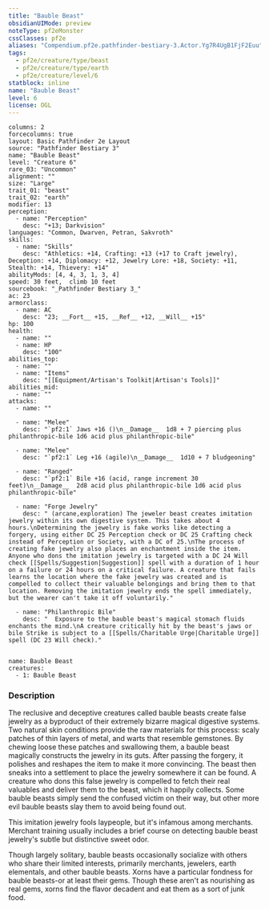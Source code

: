 ```yaml
---
title: "Bauble Beast"
obsidianUIMode: preview
noteType: pf2eMonster
cssClasses: pf2e
aliases: "Compendium.pf2e.pathfinder-bestiary-3.Actor.Yg7R4UgB1FjF2Euu" 
tags:
  - pf2e/creature/type/beast
  - pf2e/creature/type/earth
  - pf2e/creature/level/6
statblock: inline
name: "Bauble Beast"
level: 6
license: OGL
---
```


```statblock
columns: 2
forcecolumns: true
layout: Basic Pathfinder 2e Layout
source: "Pathfinder Bestiary 3"
name: "Bauble Beast"
level: "Creature 6"
rare_03: "Uncommon"
alignment: ""
size: "Large"
trait_01: "beast"
trait_02: "earth"
modifier: 13
perception:
  - name: "Perception"
    desc: "+13; Darkvision"
languages: "Common, Dwarven, Petran, Sakvroth"
skills:
  - name: "Skills"
    desc: "Athletics: +14, Crafting: +13 (+17 to Craft jewelry), Deception: +14, Diplomacy: +12, Jewelry Lore: +18, Society: +11, Stealth: +14, Thievery: +14"
abilityMods: [4, 4, 3, 1, 3, 4]
speed: 30 feet,  climb 10 feet
sourcebook: "_Pathfinder Bestiary 3_"
ac: 23
armorclass:
  - name: AC
    desc: "23; __Fort__ +15, __Ref__ +12, __Will__ +15"
hp: 100
health:
  - name: ""
  - name: HP
    desc: "100"
abilities_top:
  - name: ""
  - name: "Items"
    desc: "[[Equipment/Artisan's Toolkit|Artisan's Tools]]"
abilities_mid:
  - name: ""
attacks:
  - name: ""

  - name: "Melee"
    desc: "`pf2:1` Jaws +16 ()\n__Damage__  1d8 + 7 piercing plus philanthropic-bile 1d6 acid plus philanthropic-bile"

  - name: "Melee"
    desc: "`pf2:1` Leg +16 (agile)\n__Damage__  1d10 + 7 bludgeoning"

  - name: "Ranged"
    desc: "`pf2:1` Bile +16 (acid, range increment 30 feet)\n__Damage__  2d8 acid plus philanthropic-bile 1d6 acid plus philanthropic-bile"

  - name: "Forge Jewelry"
    desc: " (arcane,exploration) The jeweler beast creates imitation jewelry within its own digestive system. This takes about 4 hours.\nDetermining the jewelry is fake works like detecting a forgery, using either DC 25 Perception check or DC 25 Crafting check instead of Perception or Society, with a DC of 25.\nThe process of creating fake jewelry also places an enchantment inside the item. Anyone who dons the imitation jewelry is targeted with a DC 24 Will check [[Spells/Suggestion|Suggestion]] spell with a duration of 1 hour on a failure or 24 hours on a critical failure. A creature that fails learns the location where the fake jewelry was created and is compelled to collect their valuable belongings and bring them to that location. Removing the imitation jewelry ends the spell immediately, but the wearer can't take it off voluntarily."

  - name: "Philanthropic Bile"
    desc: "  Exposure to the bauble beast's magical stomach fluids enchants the mind.\nA creature critically hit by the beast's jaws or bile Strike is subject to a [[Spells/Charitable Urge|Charitable Urge]] spell (DC 23 Will check)."
 
```

```encounter-table
name: Bauble Beast
creatures:
  - 1: Bauble Beast
```


### Description
The reclusive and deceptive creatures called bauble beasts create false jewelry as a byproduct of their extremely bizarre magical digestive systems. Two natural skin conditions provide the raw materials for this process: scaly patches of thin layers of metal, and warts that resemble gemstones. By chewing loose these patches and swallowing them, a bauble beast magically constructs the jewelry in its guts. After passing the forgery, it polishes and reshapes the item to make it more convincing. The beast then sneaks into a settlement to place the jewelry somewhere it can be found. A creature who dons this false jewelry is compelled to fetch their real valuables and deliver them to the beast, which it happily collects. Some bauble beasts simply send the confused victim on their way, but other more evil bauble beasts slay them to avoid being found out.

This imitation jewelry fools laypeople, but it's infamous among merchants. Merchant training usually includes a brief course on detecting bauble beast jewelry's subtle but distinctive sweet odor.

Though largely solitary, bauble beasts occasionally socialize with others who share their limited interests, primarily merchants, jewelers, earth elementals, and other bauble beasts. Xorns have a particular fondness for bauble beasts-or at least their gems. Though these aren't as nourishing as real gems, xorns find the flavor decadent and eat them as a sort of junk food.
